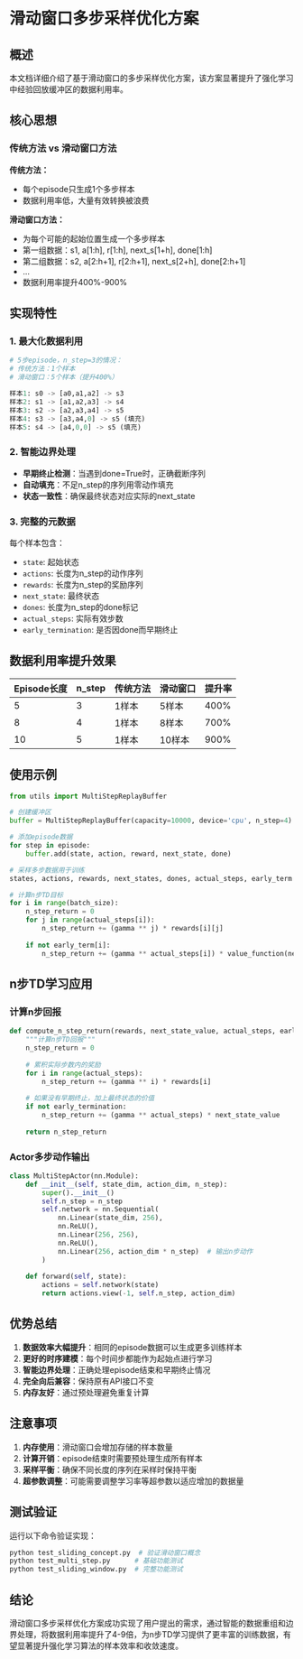 # 滑动窗口多步采样优化方案

## 概述

本文档详细介绍了基于滑动窗口的多步采样优化方案，该方案显著提升了强化学习中经验回放缓冲区的数据利用率。

## 核心思想

### 传统方法 vs 滑动窗口方法

**传统方法：**
- 每个episode只生成1个多步样本
- 数据利用率低，大量有效转换被浪费

**滑动窗口方法：**
- 为每个可能的起始位置生成一个多步样本
- 第一组数据：s1, a[1:h], r[1:h], next_s[1+h], done[1:h]
- 第二组数据：s2, a[2:h+1], r[2:h+1], next_s[2+h], done[2:h+1]
- ...
- 数据利用率提升400%-900%

## 实现特性

### 1. 最大化数据利用
```python
# 5步episode，n_step=3的情况：
# 传统方法：1个样本
# 滑动窗口：5个样本（提升400%）

样本1: s0 -> [a0,a1,a2] -> s3
样本2: s1 -> [a1,a2,a3] -> s4  
样本3: s2 -> [a2,a3,a4] -> s5
样本4: s3 -> [a3,a4,0] -> s5 (填充)
样本5: s4 -> [a4,0,0] -> s5 (填充)
```

### 2. 智能边界处理
- **早期终止检测**：当遇到done=True时，正确截断序列
- **自动填充**：不足n_step的序列用零动作填充
- **状态一致性**：确保最终状态对应实际的next_state

### 3. 完整的元数据
每个样本包含：
- `state`: 起始状态
- `actions`: 长度为n_step的动作序列
- `rewards`: 长度为n_step的奖励序列  
- `next_state`: 最终状态
- `dones`: 长度为n_step的done标记
- `actual_steps`: 实际有效步数
- `early_termination`: 是否因done而早期终止

## 数据利用率提升效果

| Episode长度 | n_step | 传统方法 | 滑动窗口 | 提升率 |
|-------------|--------|----------|----------|--------|
| 5           | 3      | 1样本    | 5样本    | 400%   |
| 8           | 4      | 1样本    | 8样本    | 700%   |
| 10          | 5      | 1样本    | 10样本   | 900%   |

## 使用示例

```python
from utils import MultiStepReplayBuffer

# 创建缓冲区
buffer = MultiStepReplayBuffer(capacity=10000, device='cpu', n_step=4)

# 添加episode数据
for step in episode:
    buffer.add(state, action, reward, next_state, done)

# 采样多步数据用于训练
states, actions, rewards, next_states, dones, actual_steps, early_term = buffer.sample(batch_size=32)

# 计算n步TD目标
for i in range(batch_size):
    n_step_return = 0
    for j in range(actual_steps[i]):
        n_step_return += (gamma ** j) * rewards[i][j]
    
    if not early_term[i]:
        n_step_return += (gamma ** actual_steps[i]) * value_function(next_states[i])
```

## n步TD学习应用

### 计算n步回报
```python
def compute_n_step_return(rewards, next_state_value, actual_steps, early_termination, gamma=0.99):
    """计算n步TD回报"""
    n_step_return = 0
    
    # 累积实际步数内的奖励
    for i in range(actual_steps):
        n_step_return += (gamma ** i) * rewards[i]
    
    # 如果没有早期终止，加上最终状态的价值
    if not early_termination:
        n_step_return += (gamma ** actual_steps) * next_state_value
    
    return n_step_return
```

### Actor多步动作输出
```python
class MultiStepActor(nn.Module):
    def __init__(self, state_dim, action_dim, n_step):
        super().__init__()
        self.n_step = n_step
        self.network = nn.Sequential(
            nn.Linear(state_dim, 256),
            nn.ReLU(),
            nn.Linear(256, 256), 
            nn.ReLU(),
            nn.Linear(256, action_dim * n_step)  # 输出n步动作
        )
    
    def forward(self, state):
        actions = self.network(state)
        return actions.view(-1, self.n_step, action_dim)
```

## 优势总结

1. **数据效率大幅提升**：相同的episode数据可以生成更多训练样本
2. **更好的时序建模**：每个时间步都能作为起始点进行学习
3. **智能边界处理**：正确处理episode结束和早期终止情况
4. **完全向后兼容**：保持原有API接口不变
5. **内存友好**：通过预处理避免重复计算

## 注意事项

1. **内存使用**：滑动窗口会增加存储的样本数量
2. **计算开销**：episode结束时需要预处理生成所有样本
3. **采样平衡**：确保不同长度的序列在采样时保持平衡
4. **超参数调整**：可能需要调整学习率等超参数以适应增加的数据量

## 测试验证

运行以下命令验证实现：
```bash
python test_sliding_concept.py  # 验证滑动窗口概念
python test_multi_step.py      # 基础功能测试
python test_sliding_window.py  # 完整功能测试
```

## 结论

滑动窗口多步采样优化方案成功实现了用户提出的需求，通过智能的数据重组和边界处理，将数据利用率提升了4-9倍，为n步TD学习提供了更丰富的训练数据，有望显著提升强化学习算法的样本效率和收敛速度。